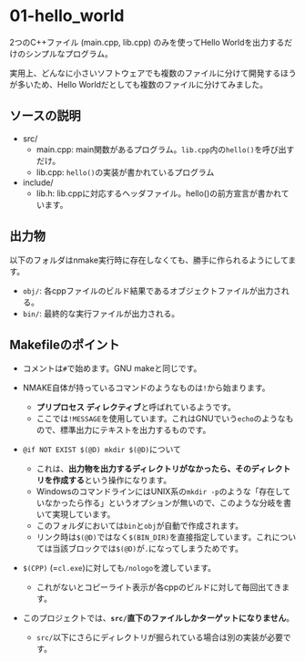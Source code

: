 # 01-hello_world

2つのC++ファイル (main.cpp, lib.cpp) のみを使ってHello Worldを出力するだけのシンプルなプログラム。

実用上、どんなに小さいソフトウェアでも複数のファイルに分けて開発するほうが多いため、Hello Worldだとしても複数のファイルに分けてみました。

## ソースの説明

- src/
  - main.cpp: main関数があるプログラム。`lib.cpp`内の`hello()`を呼び出すだけ。
  - lib.cpp: `hello()`の実装が書かれているプログラム
- include/
  - lib.h: lib.cppに対応するヘッダファイル。hello()の前方宣言が書かれています。

## 出力物

以下のフォルダはnmake実行時に存在しなくても、勝手に作られるようにしてます。

- `obj/`: 各cppファイルのビルド結果であるオブジェクトファイルが出力される。
- `bin/`: 最終的な実行ファイルが出力される。

## Makefileのポイント

- コメントは`#`で始めます。GNU makeと同じです。

- NMAKE自体が持っているコマンドのようなものは`!`から始まります。
  - **プリプロセス ディレクティブ**と呼ばれているようです。
  - ここでは`!MESSAGE`を使用しています。これはGNUでいう`echo`のようなもので、標準出力にテキストを出力するものです。

- `@if NOT EXIST $(@D) mkdir $(@D)`について
  - これは、**出力物を出力するディレクトリがなかったら、そのディレクトリを作成する**という操作になります。
  - WindowsのコマンドラインにはUNIX系の`mkdir -p`のような「存在していなかったら作る」というオプションが無いので、このような分岐を書いて実現しています。
  - このフォルダにおいては`bin`と`obj`が自動で作成されます。
  - リンク時は`$(@D)`ではなく`$(BIN_DIR)`を直接指定しています。これについては当該ブロックでは`$(@D)`が`.`になってしまうためです。

- `$(CPP)` (=`cl.exe`)に対しても`/nologo`を渡しています。
  - これがないとコピーライト表示が各cppのビルドに対して毎回出てきます。

- このプロジェクトでは、**`src/`直下のファイルしかターゲットになりません**。
  - `src/`以下にさらにディレクトリが掘られている場合は別の実装が必要です。
